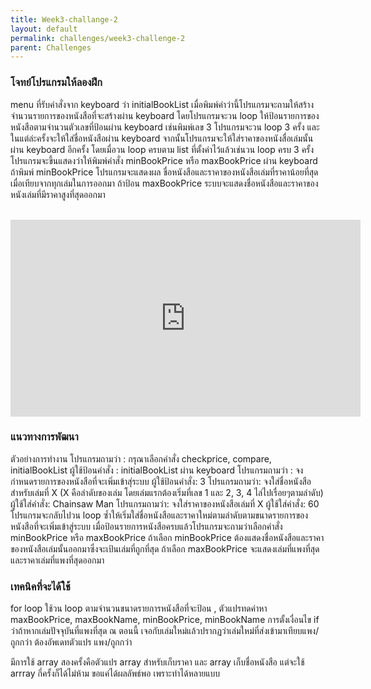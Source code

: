 ```yaml
---
title: Week3-challange-2
layout: default
permalink: challenges/week3-challenge-2
parent: Challenges
---
```



### โจทย์โปรแกรมให้ลองฝึก

menu ที่รับคำสั่งจาก keyboard ว่า initialBookList เมื่อพิมพ์คำว่านี้โปรแกรมจะถามให้สร้างจำนวนรายการของหนังสือที่จะสร้างผ่าน keyboard โดยโปรแกรมจะวน loop ให้ป้อนรายการของหนังสือตามจำนวนตัวเลขที่ป้อนผ่าน keyboard เช่นพิมพ์เลข 3 โปรแกรมจะวน loop 3 ครั้ง และในแต่ล่ะครั้งจะให้ใส่ชื่อหนังสือผ่าน keyboard จากนั้นโปรแกรมจะให้ใส่ราคาของหนังสื่อเล่มนั้นผ่าน keyboard อีกครั้ง  โดยเมื่อวน loop ครบตาม list ที่ตั้งค่าไว้แล้วเช่นวน loop ครบ 3 ครั้ง โปรแกรมจะขึ้นแสดงว่าให้พิมพ์คำสั่ง minBookPrice หรือ maxBookPrice ผ่าน keyboard ถ้าพิมพ์ minBookPrice โปรแกรมจะแสดงผล ชื่อหนังสือและราคาของหนังสือเล่มที่ราคาน้อยที่สุดเมื่อเทียบจากทุกเล่มในการออกมา ถ้าป้อน maxBookPrice ระบบจะแสดงชื่อหนังสือและราคาของหนังเล่มที่มีราคาสูงที่สุดออกมา


<br>
<iframe width="560" height="315" src="https://www.youtube.com/embed/AJuZDKLknFk" title="YouTube video player" frameborder="0" allow="accelerometer; autoplay; clipboard-write; encrypted-media; gyroscope; picture-in-picture" allowfullscreen></iframe>

### แนวทางการพัฒนา


ตัวอย่างการทำงาน
โปรแกรมถามว่า : กรุณาเลือกคำสั่ง checkprice, compare, initialBookList
ผู้ใช้ป้อนคำสั่ง :  initialBookList ผ่าน keyboard
โปรแกรมถามว่า : จงกำหนดรายการของหนังสือที่จะเพิ่มเข้าสุ่ระบบ
ผู้ใช้ป้อนคำสั่ง: 3
โปรแกรมถามว่า: จงใส่ชื่อหนังสือสำหรับเล่มที่ X (X คือลำดับของเล่ม โดยเล่มแรกต้องเริ่มที่เลข 1 และ 2, 3, 4 ไล่ไปเรื่อยๆตามลำดับ)
ผู้ใช้ใส่คำสั่ง: Chainsaw Man
โปรแกรมถามว่า: จงใส่ราคาของหนังสือเล่มที่ X
ผู้ใช้ใส่คำสั่ง: 60
โปรแกรมจะกลับไปวน loop ซ้ำให้เริ่มใส่ชื่อหนังสือและราคาใหม่ตามลำดับตามขนาดรายการของหนังสือที่จะเพิ่มเข้าสู่ระบบ
เมื่อป้อนรายการหนังสือครบแล้วโปรแกรมจะถามว่าเลือกคำสั่ง minBookPrice หรือ maxBookPrice
ถ้าเลือก minBookPrice ต้องแสดงชื่อหนังสือและราคาของหนังสือเล่มนั้นออกมาซึ่งจะเป้นเล่มที่ถูกที่สุด ถ้าเลือก maxBookPrice จะแสดงเล่มที่แพงที่สุดและราคาเล่มที่แพงที่สุดออกมา


### เทคนิคที่จะได้ใช้


for loop ใช้วน loop ตามจำนวนขนาดรายการหนังสือที่จะป้อน , ตัวแปรทดค่าหา maxBookPrice, maxBookName, minBookPrice, minBookName การตั้งเงื่อนไข if ว่าถ้าหากเล่มปัจจุบันที่แพงที่สุด ณ ตอนนี้ เจอกับเล่มใหม่แล้วปรากฏว่าเล่มใหม่ที่ส่งเข้ามาเทียบแพง/ถูกกว่า ต้องอัพเดทตัวแปร แพง/ถูกกว่า

มีการใช้ array สองครั้งคือตัวแปร array สำหรับเก็บราคา และ array เก็บชื่อหนังสือ แต่จะใช้ arrray กี่ครั้งก็ได้ไม่ห้าม ขอแค่ได้ผลลัพธ์พอ เพราะทำได้หลายแบบ